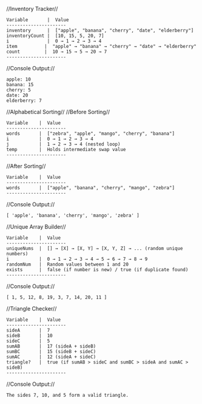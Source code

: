 //Inventory Tracker//
```
Variable       |  Value
----------------------
inventory      |  ["apple", "banana", "cherry", "date", "elderberry"]
inventoryCount |  [10, 15, 5, 20, 7]
i              |  0 → 1 → 2 → 3 → 4
item          |  "apple" → "banana" → "cherry" → "date" → "elderberry"
count         |  10 → 15 → 5 → 20 → 7
----------------------
```
//Console Output://
```
apple: 10
banana: 15
cherry: 5
date: 20
elderberry: 7
```

//Alphabetical Sorting//
//Before Sorting//
```
Variable    |  Value
----------------------
words       |  ["zebra", "apple", "mango", "cherry", "banana"]
i           |  0 → 1 → 2 → 3 → 4
j           |  1 → 2 → 3 → 4 (nested loop)
temp        |  Holds intermediate swap value
----------------------
```
//After Sorting//
```
Variable    |  Value
----------------------
words       |  ["apple", "banana", "cherry", "mango", "zebra"]
----------------------
```
//Console Output://
```
[ 'apple', 'banana', 'cherry', 'mango', 'zebra' ]
```

//Unique Array Builder//
```
Variable    |  Value
----------------------
uniqueNums  |  [] → [X] → [X, Y] → [X, Y, Z] → ... (random unique numbers)
i           |  0 → 1 → 2 → 3 → 4 → 5 → 6 → 7 → 8 → 9
randomNum   |  Random values between 1 and 20
exists      |  false (if number is new) / true (if duplicate found)
----------------------
```
//Console Output://
```
[ 1, 5, 12, 8, 19, 3, 7, 14, 20, 11 ]
```

//Triangle Checker//
```
Variable    |  Value
----------------------
sideA       |  7
sideB       |  10
sideC       |  5
sumAB       |  17 (sideA + sideB)
sumBC       |  15 (sideB + sideC)
sumAC       |  12 (sideA + sideC)
triangle?   |  true (if sumAB > sideC and sumBC > sideA and sumAC > sideB)
----------------------
```
//Console Output://
```
The sides 7, 10, and 5 form a valid triangle.
```

